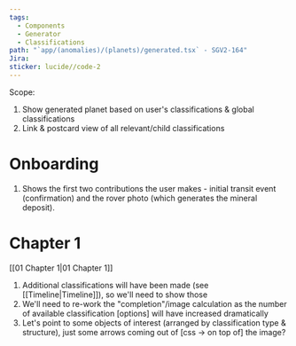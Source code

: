 ```yaml
---
tags:
  - Components
  - Generator
  - Classifications
path: "`app/(anomalies)/(planets)/generated.tsx` - SGV2-164"
Jira: 
sticker: lucide//code-2
---
```

Scope:
1. Show generated planet based on user's classifications & global classifications
2. Link & postcard view of all relevant/child classifications

# Onboarding
1. Shows the first two contributions the user makes - initial transit event (confirmation) and the rover photo (which generates the mineral deposit).

# Chapter 1
[[01 Chapter 1|01 Chapter 1]]
1. Additional classifications will have been made (see [[Timeline|Timeline]]), so we'll need to show those
2. We'll need to re-work the "completion"/image calculation as the number of available classification [options] will have increased dramatically
3. Let's point to some objects of interest (arranged by classification type & structure), just some arrows coming out of [css -> on top of] the image?